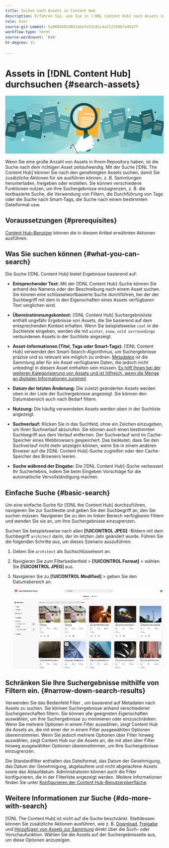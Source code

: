 ```yaml
---
title: Suchen nach Assets in Content Hub
description: Erfahren Sie, wie Sie in [!DNL Content Hub] nach Assets suchen
role: User
source-git-commit: 5a968440c8841abe7af2c81c4af12258b7e4547f
workflow-type: tm+mt
source-wordcount: '634'
ht-degree: 1%

---
```



# Assets in [!DNL Content Hub] durchsuchen {#search-assets}

![Asset-Bannerbild freigeben](assets/search.png)

Wenn Sie eine große Anzahl von Assets in Ihrem Repository haben, ist die Suche nach dem richtigen Asset zeitaufwendig. Mit der Suche [!DNL The Content Hub] können Sie nach den genehmigten Assets suchen, damit Sie zusätzliche Aktionen für sie ausführen können, z. B. Sammlungen herunterladen, freigeben oder erstellen. Sie können verschiedene Funktionen nutzen, um Ihre Suchergebnisse einzugrenzen, z. B. die textbasierte Suche, die Verwendung von Filtern, die Durchführung von Tags oder die Suche nach Smart-Tags, die Suche nach einem bestimmten Dateiformat usw.

## Voraussetzungen {#prerequisites}

[Content Hub-Benutzer](deploy-content-hub.md#onboard-content-hub-users) können die in diesem Artikel erwähnten Aktionen ausführen.

## Was Sie suchen können  {#what-you-can-search}

Die Suche [!DNL Content Hub] bietet Ergebnisse basierend auf:

* **Entsprechender Text:** Mit der [!DNL Content Hub]-Suche können Sie anhand des Namens oder der Beschreibung nach einem Asset suchen. Sie können eine schlüsselwortbasierte Suche durchführen, bei der der Suchbegriff mit dem in den Eigenschaften eines Assets verfügbaren Text verglichen wird.

* **Übereinstimmungskontext:** [!DNL Content Hub] Suchergebnisliste enthält ungefähr Ergebnisse von Assets, die Sie basierend auf dem entsprechenden Kontext erhalten. Wenn Sie beispielsweise `cool` in die Suchleiste eingeben, werden die mit `winter`, `snow`, `cold surroundings` verbundenen Assets in der Suchliste angezeigt.

* **Asset-Informationen (Titel, Tags oder Smart-Tags):** [!DNL Content Hub] verwendet den Smart-Search-Algorithmus, um Suchergebnisse präzise und so relevant wie möglich zu ordnen. [Metadaten](#asset-properties.md) ist die Sammlung aller für ein Asset verfügbaren Daten, die jedoch nicht unbedingt in diesem Asset enthalten sein müssen. [Es hilft Ihnen bei der weiteren Kategorisierung von Assets und ist hilfreich, wenn die Menge an digitalen Informationen zunimmt](/help/assets/configure-content-hub-ui-options.md##configure-metadata-search-content-hub).

* **Datum der letzten Änderung:** Die zuletzt geänderten Assets werden oben in der Liste der Suchergebnisse angezeigt. Sie können den Datumsbereich auch nach Bedarf filtern.

* **Nutzung:** Die häufig verwendeten Assets werden oben in der Suchliste angezeigt.

* **Suchverlauf:** Klicken Sie in das Suchfeld, ohne ein Zeichen einzugeben, um Ihren Suchverlauf abzurufen. Sie können auch einen bestimmten Suchbegriff aus dem Verlauf entfernen. Der Suchverlauf wird im Cache-Speicher eines Webbrowsers gespeichert. Das bedeutet, dass Sie den Suchverlauf nicht mehr anzeigen können, wenn Sie in einem anderen Browser auf die [!DNL Content Hub]-Suche zugreifen oder den Cache-Speicher des Browsers leeren.

* **Suche während der Eingabe:** Die [!DNL Content Hub]-Suche verbessert Ihr Sucherlebnis, indem Sie beim Eingeben Vorschläge für die automatische Vervollständigung machen.

## Einfache Suche {#basic-search}

Um eine einfache Suche für [!DNL the Content Hub] durchzuführen, navigieren Sie zur Suchleiste und geben Sie den Suchbegriff an, den Sie suchen müssen. Navigieren Sie zu den im linken Bereich verfügbaren Filtern und wenden Sie sie an, um Ihre Suchergebnisse einzugrenzen.

Suchen Sie beispielsweise nach allen **[!UICONTROL JPEG]** -Bildern mit dem Suchbegriff `architect` darin, der im letzten Jahr geändert wurde. Führen Sie die folgenden Schritte aus, um dieses Szenario auszuführen:

1. Geben Sie `architect` als Suchschlüsselwort an.

1. Navigieren Sie zum Filterbedienfeld > **[!UICONTROL Format]** > wählen Sie **[!UICONTROL JPEG]** aus.

1. Navigieren Sie zu **[!UICONTROL Modified]** > geben Sie den Datumsbereich an.

   ![Einfache Suche](assets/basic-search.png)

## Schränken Sie Ihre Suchergebnisse mithilfe von Filtern ein. {#narrow-down-search-results}

Verwenden Sie das Bedienfeld Filter , um basierend auf Metadaten nach Assets zu suchen. Sie können Suchergebnisse anhand verschiedener Sucheigenschaften filtern. Sie können alle geeigneten Eigenschaften auswählen, um Ihre Suchergebnisse zu minimieren oder einzuschränken. Wenn Sie mehrere Optionen in einem Filter auswählen, zeigt Content Hub die Assets an, die mit einer der in einem Filter ausgewählten Optionen übereinstimmen. Wenn Sie jedoch mehrere Optionen über Filter hinweg auswählen, zeigt Content Hub nur die Assets an, die mit allen über Filter hinweg ausgewählten Optionen übereinstimmen, um Ihre Suchergebnisse einzugrenzen.

Die Standardfilter enthalten das Dateiformat, das Datum der Genehmigung, das Datum der Genehmigung, abgelaufene und nicht abgelaufene Assets sowie das Ablaufdatum. Administratoren können auch die Filter konfigurieren, die in der Filterliste angezeigt werden. Weitere Informationen finden Sie unter [Konfigurieren der Content Hub-Benutzeroberfläche](configure-content-hub-ui-options.md#configure-filters-content-hub).

<!--

<table>
    <tbody>
     <tr>
      <th><strong>Search Predicate</strong></th>
      <th><strong>Description</strong></th>
      <th><strong>Properties</strong></th>
     </tr>
     <tr>
      <td> Campaigns </td>
      <td> Allows you to search using planned activity performed to take any particular action. For example, advertisement campaign run on Ferrari to know the understand the interests of people using number of clicks people perform.</td>
      <td>NA</td>
     </tr>
     <tr>
      <td> Channels </td>
      <td> Helps you to understand the path from where the asset is coming from. For example, web, social media, books, catalog, etc.</td>
      <td>NA</td>
     </tr>
     <tr>
      <td> Region </td>
      <td> Helps you to understand the location where the asset is created. For example, Japan, EMEA, Worldwide, etc.</td>
      <td>NA</td>
     </tr>
     <tr>
      <td> Keywords </td>
      <td> Keyword helps you search using terms or the words that you enter based on the topic. For example, images, low-resolution, etc.</td>
      <td>NA</td>
     </tr>
     <tr>
      <td> Timeframe </td>
      <td> Helps you search assets using timeline. For example, search by year 2024, Q3 2023, etc.</td>
      <td>NA</td>
     </tr>
     <tr>
      <td>File format</td>
      <td>Composition of an asset. The supported assets include image, document, video, printable media, and so on.</td>
      <td>
        <ul>
            <li>[!UICONTROL JPEG]</li> 
            <li>[!UICONTROL Quicktime]</li> 
            <li>[!UICONTROL PNG]</li> 
            <li>[!UICONTROL WebP]</li> 
            <li>[!UICONTROL MP4]</li> 
            <li>[!UICONTROL Plain]</li> 
            <li>[!UICONTROL PDF]</li>
            <li>[!UICONTROL SVG + XML]</li>
        </ul>
      </td>
     </tr>
     <tr>
      <td>Tags</td>
      <td>Tags help you categorize assets that can be browsed and searched more efficiently based on hierarchical taxonomies.</td>
      <td>
        <ul>
            <li>Field label</li>
            <li>Property name</li>
            <li>Path</li>
            <li>Description</li>
        </ul>
      </td>
     </tr>
     <!--<tr>
      <td>Subject</td>
      <td>Classification of assets based on their theme. For example, colorful, hiking, outdoors.</td>
      <td>NA</td>
     </tr>
          <tr>
      <td>Last modified</td>
      <td>Search assets based on their last modification. Specify the date range using the Start date and End date fields.</td>
      <td>
        <ul>
            <li>Range text (From)</li> 
            <li>Range text (To) </li>
        </ul>
      </td>
     </tr>    
     <!--<tr>
      <td>Asset ID</td>
      <td>Unique number that identifies the asset.</td>
      <td>NA</td>
     </tr>
     <tr>
      <td> Colors </td>
      <td> Helps you search assets using colors that are automatically identified in an asset using Adobe's Sensei AI capabilities.</td>
      <td>NA</td>
     </tr>  
    </tbody>
   </table>

-->

## Weitere Informationen zur Suche {#do-more-with-search}

[!DNL The Content Hub] ist nicht auf die Suche beschränkt. Stattdessen können Sie zusätzliche Aktionen ausführen, wie z. B. [Download](download-assets-content-hub.md), [Freigabe](share-assets-content-hub.md) und [Hinzufügen von Assets zur Sammlung](collections-content-hub.md) direkt über die Such- oder Vorschaufunktion. Wählen Sie die Assets auf der Suchergebnisseite aus, um diese Optionen anzuzeigen.
